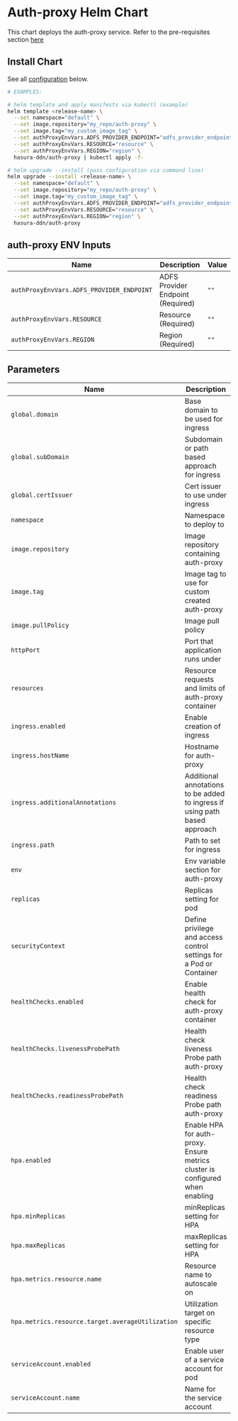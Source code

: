 # Auth-proxy Helm Chart

This chart deploys the auth-proxy service. Refer to the pre-requisites section [here](../../README.md#get-started)

## Install Chart

See all [configuration](#parameters) below.

```bash
# EXAMPLES:

# helm template and apply manifests via kubectl (example)
helm template <release-name> \
  --set namespace="default" \
  --set image.repository="my_repo/auth-proxy" \
  --set image.tag="my_custom_image_tag" \
  --set authProxyEnvVars.ADFS_PROVIDER_ENDPOINT="adfs_provider_endpoint" \
  --set authProxyEnvVars.RESOURCE="resource" \
  --set authProxyEnvVars.REGION="region" \
  hasura-ddn/auth-proxy | kubectl apply -f-

# helm upgrade --install (pass configuration via command line)
helm upgrade --install <release-name> \
  --set namespace="default" \
  --set image.repository="my_repo/auth-proxy" \
  --set image.tag="my_custom_image_tag" \
  --set authProxyEnvVars.ADFS_PROVIDER_ENDPOINT="adfs_provider_endpoint" \
  --set authProxyEnvVars.RESOURCE="resource" \
  --set authProxyEnvVars.REGION="region" \
  hasura-ddn/auth-proxy
```

## auth-proxy ENV Inputs

| Name                                              | Description                                                                                                | Value                           |
| ------------------------------------------------- | ---------------------------------------------------------------------------------------------------------- | ------------------------------- |
| `authProxyEnvVars.ADFS_PROVIDER_ENDPOINT`         | ADFS Provider Endpoint (Required)                                                                          | `""`                            |
| `authProxyEnvVars.RESOURCE`                       | Resource (Required)                                                                                        | `""`                            |
| `authProxyEnvVars.REGION`                         | Region (Required)                                                                                          | `""`                            |

## Parameters

| Name                                              | Description                                                                                                | Value                               |
| ------------------------------------------------- | ---------------------------------------------------------------------------------------------------------- | ------------------------------------|
| `global.domain`                                   | Base domain to be used for ingress                                                                         | `"domain.nip.io"`                   |
| `global.subDomain`                                | Subdomain or path based approach for ingress                                                               | `true`                              |
| `global.certIssuer`                               | Cert issuer to use under ingress                                                                           | `letsencrypt-staging`               |
| `namespace`                                       | Namespace to deploy to                                                                                     | `"default"`                         |
| `image.repository`                                | Image repository containing auth-proxy                                                                     | `""`                                |
| `image.tag`                                       | Image tag to use for custom created auth-proxy                                                             | `""`                                |
| `image.pullPolicy`                                | Image pull policy                                                                                          | `Always`                            |
| `httpPort`                                        | Port that application runs under                                                                           | `"8081"`                            |
| `resources`                                       | Resource requests and limits of auth-proxy container                                                       | `{}`                                |
| `ingress.enabled`                                 | Enable creation of ingress                                                                                 | `false`                             |
| `ingress.hostName`                                | Hostname for auth-proxy                                                                                    | `""`                                |
| `ingress.additionalAnnotations`                   | Additional annotations to be added to ingress if using path based approach                                 | `""`                                |
| `ingress.path`                                    | Path to set for ingress                                                                                    | `""`                                |
| `env`                                             | Env variable section for auth-proxy                                                                        | `[]`                                |
| `replicas`                                        | Replicas setting for pod                                                                                   | `1`                                 |
| `securityContext`                                 | Define privilege and access control settings for a Pod or Container                                        | `{}`                                |
| `healthChecks.enabled`                            | Enable health check for auth-proxy container                                                               | `false`                             |
| `healthChecks.livenessProbePath`                  | Health check liveness Probe path auth-proxy                                                                | `"/healthz"`                        |
| `healthChecks.readinessProbePath`                 | Health check readiness Probe path auth-proxy                                                               | `"/healthz"`                        |
| `hpa.enabled`                                     | Enable HPA for auth-proxy.  Ensure metrics cluster is configured when enabling                             | `false`                             |
| `hpa.minReplicas`                                 | minReplicas setting for HPA                                                                                | `2`                                 |
| `hpa.maxReplicas`                                 | maxReplicas setting for HPA                                                                                | `4`                                 |
| `hpa.metrics.resource.name`                       | Resource name to autoscale on                                                                              | ``                                  |
| `hpa.metrics.resource.target.averageUtilization`  | Utilization target on specific resource type                                                               | ``                                  |
| `serviceAccount.enabled`                          | Enable user of a service account for pod                                                                   | `false`                         |
| `serviceAccount.name`                             | Name for the service account                                                                               | `""`                            |
